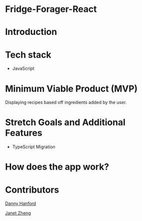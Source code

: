 # Fridge-Forager-React

# Introduction


# Tech stack
<ul>
<li>JavaScript</li>
</ul>

# Minimum Viable Product (MVP)
Displaying recipes based off ingredients added by the user.

# Stretch Goals and Additional Features
<ul>
<li>TypeScript Migration</li>
</ul>

# How does the app work?


# Contributors

[Danny Hanford](https://github.com/dannyhannyford "Danny Hanford")

[Janet Zheng](https://github.com/jzhengcode "Janet Zheng")